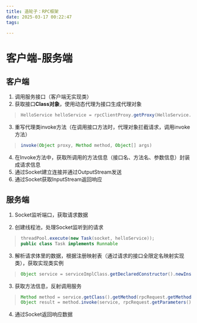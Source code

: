 ```yaml
---
title: 造轮子：RPC框架
date: 2025-03-17 00:22:47
tags:

---
```


# 客户端-服务端

## 客户端

1. 调用服务接口（客户端无实现类）
2. 获取接口**Class对象**，使用动态代理为接口生成代理对象

> ```java
> HelloService helloService = rpcClientProxy.getProxy(HelloService.class);
> ```

3. 重写代理类invoke方法（在调用接口方法时，代理对象拦截请求，调用invoke方法）

> ```java
> invoke(Object proxy, Method method, Object[] args)
> ```

4. 在Invoke方法中，获取所调用的方法信息（接口名、方法名、参数信息）封装成请求信息
5. 通过Socket建立连接并通过OutputStream发送
6. 通过Socket获取InputStream返回响应



## 服务端

1. Socket监听端口，获取请求数据

2. 创建线程池，处理Socket监听到的请求

> ```java
> threadPool.execute(new Task(socket, helloService));
> public class Task implements Runnable
> ```

3. 解析请求体里的数据，根据注册映射表（通过请求的接口全限定名映射实现类），获取实现类实例

> ```java
> Object service = serviceImplClass.getDeclaredConstructor().newInstance();
> ```

3. 获取方法信息，反射调用服务

> ```java
> Method method = service.getClass().getMethod(rpcRequest.getMethodName(), rpcRequest.getParamTypes());
> Object result = method.invoke(service, rpcRequest.getParameters());
> ```

4. 通过Socket返回响应数据

